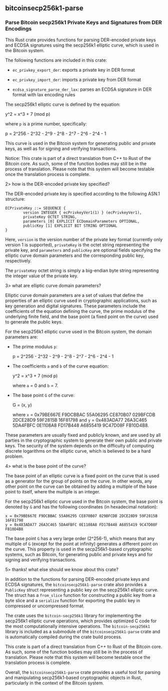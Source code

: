 ## bitcoinsecp256k1-parse

### Parse Bitcoin secp256k1 Private Keys and Signatures from DER Encodings

This Rust crate provides functions for parsing
DER-encoded private keys and ECDSA signatures
using the secp256k1 elliptic curve, which is used
in the Bitcoin system.

The following functions are included in this
crate:

- `ec_privkey_export_der`: exports a private key
  in DER format

- `ec_privkey_import_der`: imports a private key
  from DER format

- `ecdsa_signature_parse_der_lax`: parses an ECDSA
  signature in DER format with lax encoding rules

The secp256k1 elliptic curve is defined by the
equation:

y^2 = x^3 + 7 (mod p)

where `p` is a prime number, specifically:

p = 2^256 - 2^32 - 2^9 - 2^8 - 2^7 - 2^6 - 2^4 - 1

This curve is used in the Bitcoin system for
generating public and private keys, as well as for
signing and verifying transactions.

Notice: This crate is part of a direct translation
from C++ to Rust of the Bitcoin core. As such,
some of the function bodies may still be in the
process of translation. Please note that this
system will become testable once the translation
process is complete.

2> how is the DER-encoded private key specified?

The DER-encoded private key is specified according
to the following ASN.1 structure:

```
ECPrivateKey ::= SEQUENCE {
        version INTEGER { ecPrivkeyVer1(1) } (ecPrivkeyVer1),
        privateKey OCTET STRING,
        parameters [0] EXPLICIT ECDomainParameters OPTIONAL,
        publicKey [1] EXPLICIT BIT STRING OPTIONAL
}
```

Here, `version` is the version number of the
private key format (currently only version 1 is
supported), `privateKey` is the octet string
representing the private key, and `parameters` and
`publicKey` are optional fields specifying the
elliptic curve domain parameters and the
corresponding public key, respectively.

The `privateKey` octet string is simply
a big-endian byte string representing the integer
value of the private key.

3> what are elliptic curve domain parameters?

Elliptic curve domain parameters are a set of
values that define the properties of an elliptic
curve used in cryptographic applications, such as
key generation and digital signatures. These
parameters include the coefficients of the
equation defining the curve, the prime modulus of
the underlying finite field, and the base point (a
fixed point on the curve) used to generate the
public keys.

For the secp256k1 elliptic curve used in the
Bitcoin system, the domain parameters are:

- The prime modulus `p`:

  p = 2^256 - 2^32 - 2^9 - 2^8 - 2^7 - 2^6 - 2^4 - 1

- The coefficients `a` and `b` of the curve equation:

  y^2 = x^3 + 7 (mod p)

  where `a` = 0 and `b` = 7.

- The base point `G` of the curve:

  G = (x, y)

  where 
  `x` = 0x79BE667E F9DCBBAC 55A06295 CE870B07 029BFCDB 2DCE28D9 59F2815B 16F81798 and 
  `y` = 0x483ADA77 26A3C465 5DA4FBFC 0E1108A8 FD17B448 A6855419 9C47D08F FB10D4B8.

These parameters are usually fixed and publicly
known, and are used by all parties in the
cryptographic system to generate their own public
and private keys. The security of the system
depends on the difficulty of computing discrete
logarithms on the elliptic curve, which is
believed to be a hard problem.

4> what is the base point of the curve?

The base point of an elliptic curve is a fixed
point on the curve that is used as a generator for
the group of points on the curve. In other words,
any other point on the curve can be obtained by
adding a multiple of the base point to itself,
where the multiple is an integer.

For the secp256k1 elliptic curve used in the
Bitcoin system, the base point is denoted by `G`
and has the following coordinates (in hexadecimal
notation):

```
x = 0x79BE667E F9DCBBAC 55A06295 CE870B07 029BFCDB 2DCE28D9 59F2815B 16F81798
y = 0x483ADA77 26A3C465 5DA4FBFC 0E1108A8 FD17B448 A6855419 9C47D08F FB10D4B8
```

The base point `G` has a very large order
(2^256-1), which means that any multiple of `G`
(except for the point at infinity) generates
a different point on the curve. This property is
used in the secp256k1-based cryptographic systems,
such as Bitcoin, for generating public and private
keys and for signing and verifying transactions.

5> thanks! what else should we know about this
crate?

In addition to the functions for parsing
DER-encoded private keys and ECDSA signatures, the
`bitcoinsecp256k1-parse` crate also provides
a `PublicKey` struct representing a public key on
the secp256k1 elliptic curve. The struct has
a `from_slice` function for constructing a public
key from a byte slice and a `serialize` function
for exporting the public key in compressed or
uncompressed format.

The crate uses the `bitcoin-secp256k1` library for
implementing the secp256k1 elliptic curve
operations, which provides optimized C code for
the most computationally intensive operations. The
`bitcoin-secp256k1` library is included as
a submodule of the `bitcoinsecp256k1-parse` crate
and is automatically compiled during the crate
build process.

This crate is part of a direct translation from
C++ to Rust of the Bitcoin core. As such, some of
the function bodies may still be in the process of
translation. Please note that this system will
become testable once the translation process is
complete.

Overall, the `bitcoinsecp256k1-parse` crate
provides a useful tool for parsing and
manipulating secp256k1-based cryptographic objects
in Rust, particularly in the context of the
Bitcoin system.
